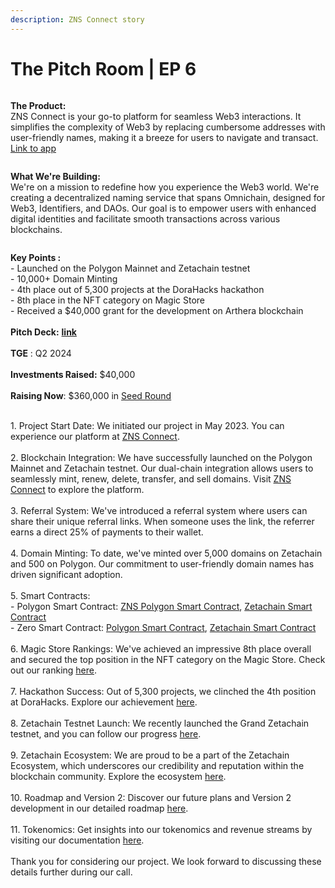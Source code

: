 ```yaml
---
description: ZNS Connect story
---
```


# The Pitch Room | EP 6

<figure><img src="../.gitbook/assets/Poster Twitter 24 (2).jpg" alt=""><figcaption></figcaption></figure>

&#x20;**The Product:**\
ZNS Connect is your go-to platform for seamless Web3 interactions. It simplifies the complexity of Web3 by replacing cumbersome addresses with user-friendly names, making it a breeze for users to navigate and transact.\
[Link to app](https://app.znsconnect.io/)



<figure><img src="../.gitbook/assets/slide 10.png" alt=""><figcaption></figcaption></figure>

**What We're Building:**\
We're on a mission to redefine how you experience the Web3 world. We're creating a decentralized naming service that spans Omnichain, designed for Web3, Identifiers, and DAOs. Our goal is to empower users with enhanced digital identities and facilitate smooth transactions across various blockchains.



<figure><img src="../.gitbook/assets/slide 01.png" alt=""><figcaption></figcaption></figure>

**Key Points :**\
\- Launched on the Polygon Mainnet and Zetachain testnet\
\- 10,000+ Domain Minting\
\- 4th place out of 5,300 projects at the DoraHacks hackathon\
\- 8th place in the NFT category on Magic Store\
\- Received a $40,000 grant for the development on Arthera blockchain\
\
&#x20;**Pitch Deck:** [**link**](https://docs.znsconnect.io/pitch-deck)\
\
&#x20;**TGE** : Q2 2024\
\
**Investments Raised:** $40,000\
\
**Raising Now**: $360,000 in [Seed Round](https://docs.znsconnect.io/tokenomics-and-revenue-streams)



\
1\. Project Start Date: We initiated our project in May 2023. You can experience our platform at [ZNS Connect](https://app.znsconnect.io/).\
\
2\. Blockchain Integration: We have successfully launched on the Polygon Mainnet and Zetachain testnet. Our dual-chain integration allows users to seamlessly mint, renew, delete, transfer, and sell domains. Visit [ZNS Connect](https://app.znsconnect.io/my-domains/2?tld=zeta) to explore the platform.\
\
3\. Referral System: We've introduced a referral system where users can share their unique referral links. When someone uses the link, the referrer earns a direct 25% of payments to their wallet.\
\
4\. Domain Minting: To date, we've minted over 5,000 domains on Zetachain and 500 on Polygon. Our commitment to user-friendly domain names has driven significant adoption.\
\
5\. Smart Contracts:\
\- Polygon Smart Contract: [ZNS Polygon Smart Contract](https://polygonscan.com/token/0x4D880B6ccc60AB31C20eec96be6b47BE4B28Bc2A), [Zetachain Smart Contract](https://zetachain-athens-3.blockscout.com/token/0xe1e33AeaCdCC0526BeF6985155e8a108D83D1B61)\
\- Zero Smart Contract: [Polygon Smart Contract](https://polygonscan.com/token/0x2613702fa854dE61c67384C3b787D0795b4481a0), [Zetachain Smart Contract](https://zetachain-athens-3.blockscout.com/token/0xc9AB3aAbfe5C56Fb9e9e63E7d199940588E55c24)\
\
6\. Magic Store Rankings: We've achieved an impressive 8th place overall and secured the top position in the NFT category on the Magic Store. Check out our ranking [here](https://magic.store/app/zns-connect).\
\
7\. Hackathon Success: Out of 5,300 projects, we clinched the 4th position at DoraHacks. Explore our achievement [here](https://dorahacks.io/buidl).\
\
8\. Zetachain Testnet Launch: We recently launched the Grand Zetachain testnet, and you can follow our progress [here](https://app.questn.com/event/814810039426527239).\
\
9\. Zetachain Ecosystem: We are proud to be a part of the Zetachain Ecosystem, which underscores our credibility and reputation within the blockchain community. Explore the ecosystem [here](https://www.zetachain.com/ecosystem).\
\
10\. Roadmap and Version 2: Discover our future plans and Version 2 development in our detailed roadmap [here](https://docs.znsconnect.io/roadmap-and-future-development).\
\
11\. Tokenomics: Get insights into our tokenomics and revenue streams by visiting our documentation [here](https://docs.znsconnect.io/tokenomics-and-revenue-streams).\
\
Thank you for considering our project. We look forward to discussing these details further during our call.

<figure><img src="../.gitbook/assets/slide 14.png" alt=""><figcaption></figcaption></figure>



<figure><img src="../.gitbook/assets/slide 15.png" alt=""><figcaption></figcaption></figure>



<figure><img src="../.gitbook/assets/slide 11.png" alt=""><figcaption></figcaption></figure>





<figure><img src="../.gitbook/assets/Group 8.png" alt=""><figcaption></figcaption></figure>





<figure><img src="../.gitbook/assets/Group 10.png" alt=""><figcaption></figcaption></figure>
